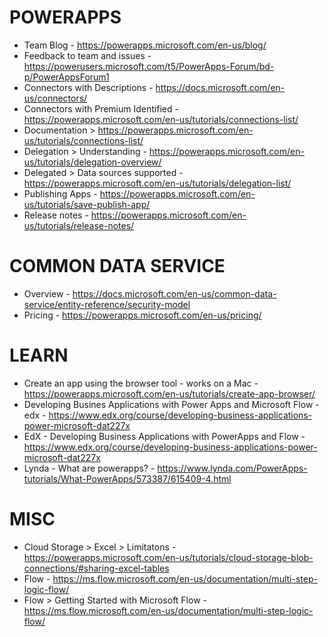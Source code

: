 # POWERAPPS
* Team Blog - https://powerapps.microsoft.com/en-us/blog/
* Feedback to team and issues - https://powerusers.microsoft.com/t5/PowerApps-Forum/bd-p/PowerAppsForum1
* Connectors with Descriptions - https://docs.microsoft.com/en-us/connectors/
* Connectors with Premium Identified - https://powerapps.microsoft.com/en-us/tutorials/connections-list/
* Documentation > https://powerapps.microsoft.com/en-us/tutorials/connections-list/
* Delegation > Understanding - https://powerapps.microsoft.com/en-us/tutorials/delegation-overview/
* Delegated > Data sources supported - https://powerapps.microsoft.com/en-us/tutorials/delegation-list/
* Publishing Apps - https://powerapps.microsoft.com/en-us/tutorials/save-publish-app/
* Release notes - https://powerapps.microsoft.com/en-us/tutorials/release-notes/

# COMMON DATA SERVICE
* Overview - https://docs.microsoft.com/en-us/common-data-service/entity-reference/security-model
* Pricing - https://powerapps.microsoft.com/en-us/pricing/

# LEARN
* Create an app using the browser tool - works on a Mac - https://powerapps.microsoft.com/en-us/tutorials/create-app-browser/ 
* Developing Busines Applications with Power Apps and Microsoft Flow - edx - https://www.edx.org/course/developing-business-applications-power-microsoft-dat227x
* EdX - Developing Business Applications with PowerApps and Flow - https://www.edx.org/course/developing-business-applications-power-microsoft-dat227x
* Lynda - What are powerapps? - https://www.lynda.com/PowerApps-tutorials/What-PowerApps/573387/615409-4.html

# MISC
* Cloud Storage > Excel > Limitatons - https://powerapps.microsoft.com/en-us/tutorials/cloud-storage-blob-connections/#sharing-excel-tables
* Flow - https://ms.flow.microsoft.com/en-us/documentation/multi-step-logic-flow/
* Flow > Getting Started with Microsoft Flow - https://ms.flow.microsoft.com/en-us/documentation/multi-step-logic-flow/
